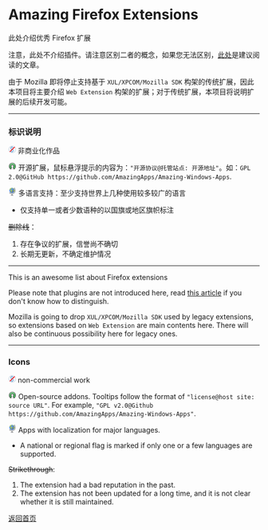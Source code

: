 # Amazing Firefox Extensions

此处介绍优秀 Firefox 扩展

注意，此处不介绍插件。请注意区别二者的概念，如果您无法区别，[此处](https://emlvirus.gitbooks.io/personal-knowledge-base/content/Info-Tech/add-ons.html)是建议阅读的文章。

由于 Mozilla 即将停止支持基于 `XUL/XPCOM/Mozilla SDK` 构架的传统扩展，因此本项目将主要介绍 `Web Extension` 构架的扩展；对于传统扩展，本项目将说明扩展的后续开发可能。

---

### 标识说明

![](/assets/noncommercial.png) 非商业化作品

![](/assets/open-source-icon.png) 开源扩展，鼠标悬浮提示的内容为：`"开源协议@托管站点: 开源地址"`。如：`GPL 2.0@GitHub https://github.com/AmazingApps/Amazing-Windows-Apps`.

![](/assets/earth-globe.png) 多语言支持：至少支持世界上几种使用较多较广的语言

* 仅支持单一或者少数语种的以国旗或地区旗帜标注

~~删除线~~：

1. 存在争议的扩展，信誉尚不确切
2. 长期无更新，不确定维护情况

---

This is an awesome list about Firefox extensions

Please note that plugins are not introduced here, read [this article](https://emlvirus.gitbooks.io/personal-knowledge-base/content/Info-Tech/add-ons.html) if you don't know how to distinguish.

Mozilla is going to drop `XUL/XPCOM/Mozilla SDK` used by legacy extensions, so extensions based on `Web Extension` are main contents here. There will also be continuous possibility here for legacy ones.

---

### Icons

![](/assets/noncommercial.png) non-commercial work

![](/assets/open-source-icon.png) Open-source addons. Tooltips follow the format of `"license@host site: source URL"`. For example, `"GPL v2.0@Github https://github.com/AmazingApps/Amazing-Windows-Apps"`.

![](/assets/earth-globe.png) Apps with localization for major languages.

* A national or regional flag is marked if only one or a few languages are supported.

~~Strikethrough~~:

1. The extension had a bad reputation in the past.
2. The extension has not been updated for a long time, and it is not clear whether it is still maintained.

[返回首页](http://amazingapps.org/)
